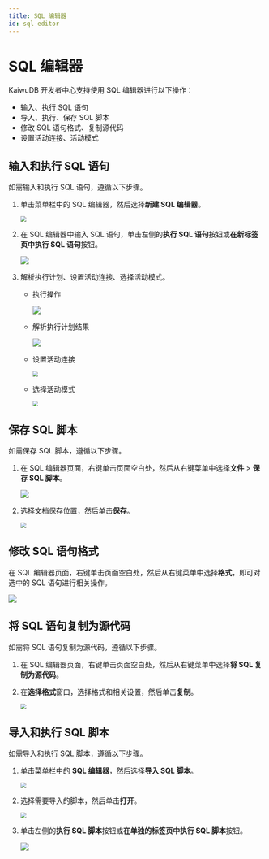 ```yaml
---
title: SQL 编辑器
id: sql-editor
---
```


# SQL 编辑器

KaiwuDB 开发者中心支持使用 SQL 编辑器进行以下操作：

- 输入、执行 SQL 语句
- 导入、执行、保存 SQL 脚本
- 修改 SQL 语句格式、复制源代码
- 设置活动连接、活动模式

## 输入和执行 SQL 语句

如需输入和执行 SQL 语句，遵循以下步骤。

1. 单击菜单栏中的 SQL 编辑器，然后选择**新建 SQL 编辑器**。

    <img src="../static/kdc/HyBBbkcrGo6YqMxLUXOcgOSjnBg.png" style="zoom:67%;" />

2. 在 SQL 编辑器中输入 SQL 语句，单击左侧的**执行 SQL 语句**按钮或**在新标签页中执行 SQL 语句**按钮。

    ![](../static/kdc/Tst6bufaoozYyFxzaYKcDkzYnQg.png)

3. 解析执行计划、设置活动连接、选择活动模式。

    - 执行操作

        ![](../static/kdc/OzZ9biIRfo1zpAxxKTuczo12nMH.png)

    - 解析执行计划结果

        ![](../static/kdc/sql-editor-parse-result.png)

    - 设置活动连接

        <img src="../static/kdc/XZGobHjSColocsxnjzycCUcJnGe.png" style="zoom:67%;" />

    - 选择活动模式

        <img src="../static/kdc/WGDEbmLOVoZ1JIxuDSrcfPl1nfe.png" style="zoom:67%;" />

## 保存 SQL 脚本

如需保存 SQL 脚本，遵循以下步骤。

1. 在 SQL 编辑器页面，右键单击页面空白处，然后从右键菜单中选择**文件** > **保存 SQL 脚本**。

    ![](../static/kdc/AzeHblnImowKkHxGXx1cSptRnHe.png)

2. 选择文档保存位置，然后单击**保存**。

    <img src="../static/kdc/MmRcbnQ0WoRZmrxMDkWcnA8xnqf.png" style="zoom: 67%;" />

## 修改 SQL 语句格式

在 SQL 编辑器页面，右键单击页面空白处，然后从右键菜单中选择**格式**，即可对选中的 SQL 语句进行相关操作。

![](../static/kdc/VrpjbWihAo11klx2awscsgLynib.png)

## 将 SQL 语句复制为源代码

如需将 SQL 语句复制为源代码，遵循以下步骤。

1. 在 SQL 编辑器页面，右键单击页面空白处，然后从右键菜单中选择**将 SQL 复制为源代码**。
2. 在**选择格式**窗口，选择格式和相关设置，然后单击**复制**。

    <img src="../static/kdc/TvP8bIbezo9yXSxKoNGcj4KDnDf.png" style="zoom: 67%;" />

## 导入和执行 SQL 脚本

如需导入和执行 SQL 脚本，遵循以下步骤。

1. 单击菜单栏中的 **SQL 编辑器**，然后选择**导入 SQL 脚本**。

    <img src="../static/kdc/VOSxb8GX6oBsQIx0BIGcdBaNnVd.png" style="zoom:67%;" />

2. 选择需要导入的脚本，然后单击**打开**。

    <img src="../static/kdc/XuGkb4kLbovKJxxMWJkcffLfnTe.png" style="zoom:67%;" />

3. 单击左侧的**执行 SQL 脚本**按钮或**在单独的标签页中执行 SQL 脚本**按钮。

    ![](../static/kdc/XnPhb4stuoJd0yxXNugcFn4knRe.png)